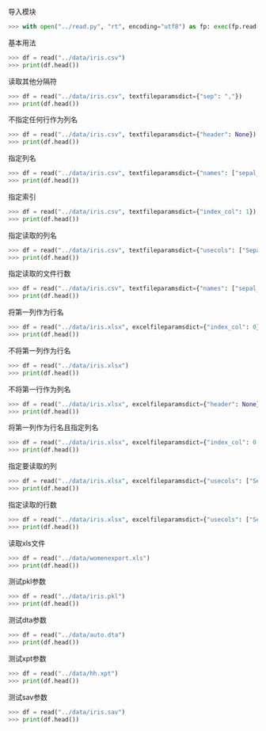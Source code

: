 导入模块
```python
>>> with open("../read.py", "rt", encoding="utf8") as fp: exec(fp.read())
```

基本用法
```python
>>> df = read("../data/iris.csv")
>>> print(df.head())
```

读取其他分隔符
```python
>>> df = read("../data/iris.csv", textfileparamsdict={"sep": ","})
>>> print(df.head())
```

不指定任何行作为列名
```python
>>> df = read("../data/iris.csv", textfileparamsdict={"header": None})
>>> print(df.head())
```

指定列名
```python
>>> df = read("../data/iris.csv", textfileparamsdict={"names": ["sepal_length", "sepal_width", "petal_length", "petal_width", "species"]})
>>> print(df.head())
```

指定索引
```python
>>> df = read("../data/iris.csv", textfileparamsdict={"index_col": 1})
>>> print(df.head())
```

指定读取的列名
```python
>>> df = read("../data/iris.csv", textfileparamsdict={"usecols": ["Sepal.Length", "Sepal.Width", "Species"]})
>>> print(df.head())
```

指定读取的文件行数
```python
>>> df = read("../data/iris.csv", textfileparamsdict={"names": ["sepal_length", "sepal_width", "petal_length", "petal_width", "species"], "nrows": 3})
>>> print(df.head())
```

将第一列作为行名
```python
>>> df = read("../data/iris.xlsx", excelfileparamsdict={"index_col": 0})
>>> print(df.head())
```

不将第一列作为行名
```python
>>> df = read("../data/iris.xlsx")
>>> print(df.head())
```

不将第一行作为列名
```python
>>> df = read("../data/iris.xlsx", excelfileparamsdict={"header": None})
>>> print(df.head())
```

将第一列作为行名且指定列名
```python
>>> df = read("../data/iris.xlsx", excelfileparamsdict={"index_col": 0, "names": ["v1", "v2", "v3", "v4", "v5"]})
>>> print(df.head())
```

指定要读取的列
```python
>>> df = read("../data/iris.xlsx", excelfileparamsdict={"usecols": ["Sepal.Length", "Sepal.Width", "Species"], "index_col": 0})
>>> print(df.head())
```

指定读取的行数
```python
>>> df = read("../data/iris.xlsx", excelfileparamsdict={"usecols": ["Sepal.Length", "Sepal.Width", "Species"], "nrows": 50})
>>> print(df.head())
```

读取xls文件
```python
>>> df = read("../data/womenexport.xls")
>>> print(df.head())
```

测试pkl参数
```python
>>> df = read("../data/iris.pkl")
>>> print(df.head())
```

测试dta参数
```python
>>> df = read("../data/auto.dta")
>>> print(df.head())
```

测试xpt参数
```python
>>> df = read("../data/hh.xpt")
>>> print(df.head())
```

测试sav参数
```python
>>> df = read("../data/iris.sav")
>>> print(df.head())
```